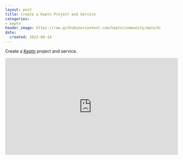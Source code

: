 ```yaml
---
layout: post
title: Create a Keptn Project and Service
categories:
- keptn
header_image: https://raw.githubusercontent.com/keptn/community/main/branding/logos/keptn-logo-square.svg
date:
  created: 2022-08-14
---
```


Create a [Keptn](https://keptn.sh) project and service.

<!-- more -->

<iframe width="560" height="315" src="https://www.youtube.com/embed/W4YzlUawFkU" title="YouTube video player" frameborder="0" allow="accelerometer; autoplay; clipboard-write; encrypted-media; gyroscope; picture-in-picture" allowfullscreen></iframe>